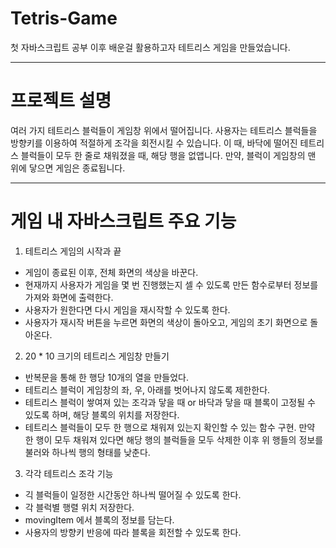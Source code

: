 # Tetris-Game
 첫 자바스크립트 공부 이후 배운걸 활용하고자 테트리스 게임을 만들었습니다.

--------------------------------------------------------------------
# 프로젝트 설명
 여러 가지 테트리스 블럭들이 게임창 위에서 떨어집니다. 사용자는 테트리스 블럭들을 방향키를 이용하여 적절하게 조각을 회전시킬 수 있습니다. 이 때, 바닥에 떨어진 테트리스 블럭들이 모두 한 줄로 채워졌을 때, 해당 행을 없앱니다. 만약, 블럭이 게임창의 맨 위에 닿으면 게임은 종료됩니다.

--------------------------------------------------------------------
# 게임 내 자바스크립트 주요 기능
1. 테트리스 게임의 시작과 끝
 - 게임이 종료된 이후, 전체 화면의 색상을 바꾼다.
 - 현재까지 사용자가 게임을 몇 번 진행했는지 셀 수 있도록 만든 함수로부터 정보를 가져와 화면에 출력한다.
 - 사용자가 원한다면 다시 게임을 재시작할 수 있도록 한다.
 - 사용자가 재시작 버튼을 누르면 화면의 색상이 돌아오고, 게임의 초기 화면으로 돌아온다.
2. 20 * 10 크기의 테트리스 게임창 만들기
 - 반복문을 통해 한 행당 10개의 열을 만들었다.
 - 테트리스 블럭이 게임창의 좌, 우, 아래를 벗어나지 않도록 제한한다.
 - 테트리스 블럭이 쌓여져 있는 조각과 닿을 때 or 바닥과 닿을 때 블록이 고정될 수 있도록 하며, 해당 블록의 위치를 저장한다.
 - 테트리스 블럭들이 모두 한 행으로 채워져 있는지 확인할 수 있는 함수 구현. 만약 한 행이 모두 채워져 있다면 해당 행의 블럭들을 모두 삭제한 이후 위 행들의 정보를 불러와 하나씩 행의 형태를 낮춘다.
3. 각각 테트리스 조각 기능
 - 긱 블럭들이 일정한 시간동안 하나씩 떨어질 수 있도록 한다.
 - 각 블럭별 행렬 위치 저장한다.
 - movingItem 에서 블록의 정보를 담는다.
 - 사용자의 방향키 반응에 따라 블록을 회전할 수 있도록 한다.
